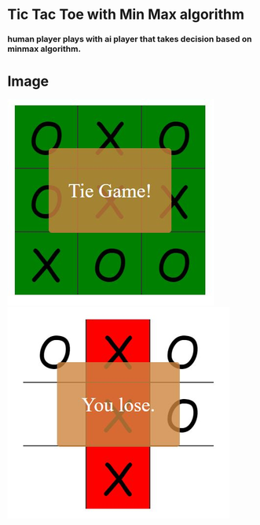 # Tic Tac Toe  with Min Max algorithm
### human player plays with ai player that takes decision based on minmax algorithm.
# Image
![](tieGame_image.JPG)
![](youlose_image.JPG)

